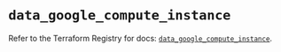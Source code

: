 # `data_google_compute_instance`

Refer to the Terraform Registry for docs: [`data_google_compute_instance`](https://registry.terraform.io/providers/hashicorp/google-beta/6.27.0/docs/data-sources/google_compute_instance).
